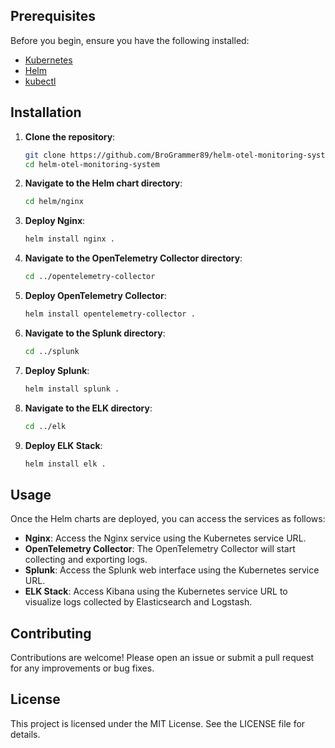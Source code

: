 
## Prerequisites

Before you begin, ensure you have the following installed:

- [Kubernetes](https://kubernetes.io/docs/setup/)
- [Helm](https://helm.sh/docs/intro/install/)
- [kubectl](https://kubernetes.io/docs/tasks/tools/install-kubectl/)

## Installation

1. **Clone the repository**:

    ```sh
    git clone https://github.com/BroGrammer89/helm-otel-monitoring-system.git
    cd helm-otel-monitoring-system
    ```

2. **Navigate to the Helm chart directory**:

    ```sh
    cd helm/nginx
    ```

3. **Deploy Nginx**:

    ```sh
    helm install nginx .
    ```

4. **Navigate to the OpenTelemetry Collector directory**:

    ```sh
    cd ../opentelemetry-collector
    ```

5. **Deploy OpenTelemetry Collector**:

    ```sh
    helm install opentelemetry-collector .
    ```

6. **Navigate to the Splunk directory**:

    ```sh
    cd ../splunk
    ```

7. **Deploy Splunk**:

    ```sh
    helm install splunk .
    ```

8. **Navigate to the ELK directory**:

    ```sh
    cd ../elk
    ```

9. **Deploy ELK Stack**:

    ```sh
    helm install elk .
    ```

## Usage

Once the Helm charts are deployed, you can access the services as follows:

- **Nginx**: Access the Nginx service using the Kubernetes service URL.
- **OpenTelemetry Collector**: The OpenTelemetry Collector will start collecting and exporting logs.
- **Splunk**: Access the Splunk web interface using the Kubernetes service URL.
- **ELK Stack**: Access Kibana using the Kubernetes service URL to visualize logs collected by Elasticsearch and Logstash.

## Contributing

Contributions are welcome! Please open an issue or submit a pull request for any improvements or bug fixes.

## License

This project is licensed under the MIT License. See the LICENSE file for details.